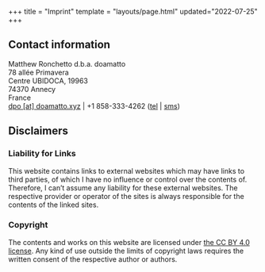 +++
title = "Imprint"
template = "layouts/page.html"
updated="2022-07-25"
+++

## Contact information
Matthew Ronchetto d.b.a. doamatto<br/>
78 allée Primavera<br/>
Centre UBIDOCA, 19963<br/>
74370 Annecy<br/>
France<br/>
[dpo \[at\] doamatto.xyz](mailto:dpo@doamatto.xyz) | +1 858-333-4262 ([tel](tel:+18583334262) | [sms](sms:+18583334262))

## Disclaimers
### Liability for Links
This website contains links to external websites which may have links to third parties, of which I have no influence or control over the contents of. Therefore, I can’t assume any liability for these external websites. The respective provider or operator of the sites is always responsible for the contents of the linked sites.

### Copyright
The contents and works on this website are licensed under [the CC BY 4.0 license](https://creativecommons.org/licenses/by/4.0/deed.fr). Any kind of use outside the limits of copyright laws requires the written consent of the respective author or authors.
